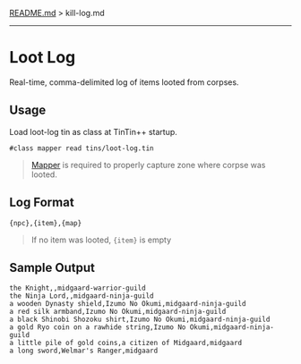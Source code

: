 [README.md](../../../) > kill-log.md

----

# Loot Log

Real-time, comma-delimited log of items looted from corpses.

## Usage

Load loot-log tin as class at TinTin++ startup.

`#class mapper read tins/loot-log.tin`

> [Mapper](mapper.md) is required to properly capture zone where corpse was looted.

## Log Format

`{npc},{item},{map}`
> If no item was looted, `{item}` is empty

## Sample Output

````
the Knight,,midgaard-warrior-guild
the Ninja Lord,,midgaard-ninja-guild
a wooden Dynasty shield,Izumo No Okumi,midgaard-ninja-guild
a red silk armband,Izumo No Okumi,midgaard-ninja-guild
a black Shinobi Shozoku shirt,Izumo No Okumi,midgaard-ninja-guild
a gold Ryo coin on a rawhide string,Izumo No Okumi,midgaard-ninja-guild
a little pile of gold coins,a citizen of Midgaard,midgaard
a long sword,Welmar's Ranger,midgaard
````
